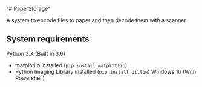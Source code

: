 "# PaperStorage"

A system to encode files to paper and then decode them with a scanner
## System requirements
Python 3.X (Built in 3.6)
 - matplotlib installed (`pip install matplotlib`)
 - Python Imaging Library installed (`pip install pillow`)
Windows 10 (With Powershell)
